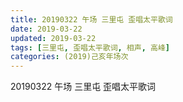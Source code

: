 ```yaml
---
title: 20190322 午场 三里屯 歪唱太平歌词
date: 2019-03-22
updated: 2019-03-22
tags: [三里屯, 歪唱太平歌词, 相声, 高峰]
categories: (2019)己亥年场次
---
```

20190322 午场 三里屯 歪唱太平歌词